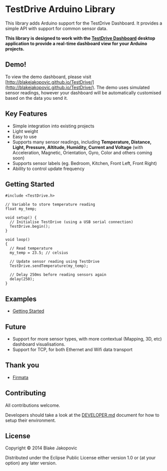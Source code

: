 # TestDrive Arduino Library

This library adds Arduino support for the TestDrive Dashboard. It provides a simple API with support for common sensor data.

**This library is designed to work with the [TestDrive Dashboard](https://github.com/blakejakopovic/TestDrive) desktop application to provide a real-time dashboard view for your Arduino projects.**

## Demo!

To view the demo dashboard, please visit [http://blakejakopovic.github.io/TestDrive/](http://blakejakopovic.github.io/TestDrive/). The demo uses simulated sensor readings, however your dashboard will be automatically customised based on the data you send it.

## Key Features
* Simple integration into existing projects
* Light weight
* Easy to use
* Supports many sensor readings, including **Temperature, Distance, Light, Pressure, Altitude, Humidity, Current and Voltage** (with Acceleration, Magnetic, Orientation, Gyro, Color and others coming soon)
* Supports sensor labels (eg. Bedroom, Kitchen, Front Left, Front Right)
* Ability to control update frequency

## Getting Started
```arduino
#include <TestDrive.h>

// Variable to store temperature reading
float my_temp;

void setup() {
  // Initialise TestDrive (using a USB serial connection)
  TestDrive.begin();
}

void loop()
{
  // Read temperature
  my_temp = 23.5; // celsius

  // Update sensor reading using TestDrive
  TestDrive.sendTemperature(my_temp);

  // Delay 250ms before reading sensors again
  delay(250);
}
```

## Examples
* [Getting Started](https://github.com/blakejakopovic/TestDrive-Arduino/tree/master/examples/GettingStarted)

## Future
* Support for more sensor types, with more contextual (Mapping, 3D, etc) dashboard visualisations.
* Support for TCP, for both Ethernet and Wifi data transport

## Thank you
* [Firmata](http://firmata.org/wiki/Main_Page)

## Contributing
All contributions welcome.

Developers should take a look at the [DEVELOPER.md](https://github.com/blakejakopovic/TestDrive-Arduino/blob/master/DEVELOPER.md) document for how to setup their environment.

## License

Copyright © 2014 Blake Jakopovic

Distributed under the Eclipse Public License either version 1.0 or (at
your option) any later version.